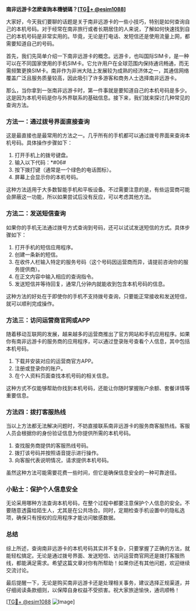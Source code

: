 **南非远游卡怎麽查詢本機號碼？[[TG💪+ @esim1088](https://t.me/s/esim1088)]**

大家好，今天我们要聊的话题是关于南非远游卡的一些小技巧，特别是如何查询自己的本机号码。对于经常在南非旅行或者长期居住的人来说，了解如何快速找到自己的本机号码是非常实用的。毕竟，无论是打电话、发短信还是使用流量上网，都需要知道自己的号码。

首先，我们先简单介绍一下南非远游卡的概念。远游卡，也叫国际SIM卡，是一种可以在不同国家使用的手机SIM卡。它允许用户在全球范围内保持通讯畅通，而无需频繁更换SIM卡。南非作为非洲大陆上发展较为成熟的经济体之一，其通信网络覆盖广泛且服务质量较高，因此吸引了许多游客和商务人士选择南非远游卡。

那么，当你拿到一张南非远游卡时，第一件事就是要知道自己的本机号码是多少。这是因为本机号码是你与外界联系的基础信息。接下来，我们就来探讨几种常见的查询方法。

### 方法一：通过拨号界面直接查询

这是最直接也是最常用的方法之一。几乎所有的手机都可以通过拨号界面来查询本机号码。具体操作步骤如下：

1. 打开手机上的拨号键盘。
2. 输入以下代码：*#06#
3. 按下拨打键（通常是一个绿色的电话图标）。
4. 屏幕上会显示你的本机号码。

这种方法适用于大多数智能手机和平板设备。不过需要注意的是，有些运营商可能会屏蔽这一功能，所以如果尝试后没有反应，可以考虑其他方法。

### 方法二：发送短信查询

如果你的手机无法通过拨号方式查询到号码，还可以试试发送短信的方式。具体步骤如下：

1. 打开手机的短信应用程序。
2. 创建一条新的短信。
3. 在收件人栏输入特定的服务号码（这个号码因运营商而异，请提前咨询你的服务提供商）。
4. 在正文内容中输入相应的查询指令。
5. 发送短信并等待回复，通常几分钟内就能收到包含本机号码的信息。

这种方法的好处在于即使你的手机不支持拨号查询，只要能正常接收和发送短信，就可以顺利完成操作。

### 方法三：访问运营商官网或APP

随着移动互联网的发展，越来越多的运营商推出了官方网站和手机应用程序。如果你有南非远游卡的服务商的应用程序，可以通过登录账号查看个人信息，其中包括本机号码。

1. 下载并安装对应的运营商官方APP。
2. 注册或登录你的账户。
3. 在个人资料页面查找本机号码的相关信息。

这种方式不仅能够帮助你找到本机号码，还能让你随时掌握账户余额、套餐详情等重要信息。

### 方法四：拨打客服热线

当以上方法都无法解决问题时，不妨直接联系南非远游卡的服务商客服热线。客服人员会根据你的身份验证信息为你提供所需的本机号码。

1. 查找服务商提供的客服热线号码。
2. 拨打该号码并按照语音提示进行操作。
3. 向客服代表说明情况，请求提供本机号码。

虽然这种方法可能需要花费一些时间，但它是确保信息安全的一种可靠途径。

### 小贴士：保护个人信息安全

无论采用哪种方法查询本机号码，在整个过程中都要注意保护个人信息的安全。不要随意透露给陌生人，尤其是在公共场合。同时，定期检查手机设置中的隐私选项，确保只有授权的应用程序才能访问敏感数据。

### 总结

综上所述，查询南非远游卡的本机号码其实并不复杂，只要掌握了正确的方法，就能轻松搞定。无论是通过拨号界面、发送短信、访问运营商官网还是拨打客服热线，都能满足需求。希望这篇文章对你有所帮助！如果你还有其他问题，欢迎继续交流讨论。

最后提醒一下，无论是购买南非远游卡还是处理相关事务，建议选择正规渠道，并仔细阅读条款细则，以保障自身权益不受损害。祝大家旅途愉快，通讯顺畅！

[[TG💪+ @esim1088](https://t.me/s/esim1088) ![Image](https://i.postimg.cc/4NQfJmqS/Snipaste-2025-05-13-00-14-12.png)]